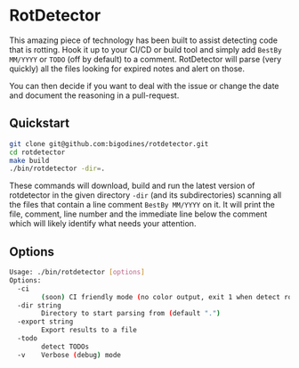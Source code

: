 # RotDetector

This amazing piece of technology has been built to assist detecting code that is rotting. Hook it up to your CI/CD or build tool and simply add `BestBy MM/YYYY` or `TODO` (off by default) to a comment. RotDetector will parse (very quickly) all the files looking for expired notes and alert on those.

You can then decide if you want to deal with the issue or change the date and document the reasoning in a pull-request.

## Quickstart

```bash
git clone git@github.com:bigodines/rotdetector.git
cd rotdetector
make build
./bin/rotdetector -dir=.
```

These commands will download, build and run the latest version of rotdetector in the given directory `-dir` (and its subdirectories) scanning all the files that contain a line comment `BestBy MM/YYYY` on it. It will print the file, comment, line number and the immediate line below the comment which will likely identify what needs your attention.

## Options

```bash
Usage: ./bin/rotdetector [options]
Options:
  -ci
    	(soon) CI friendly mode (no color output, exit 1 when detect rot)
  -dir string
    	Directory to start parsing from (default ".")
  -export string
    	Export results to a file
  -todo
    	detect TODOs
  -v	Verbose (debug) mode
```